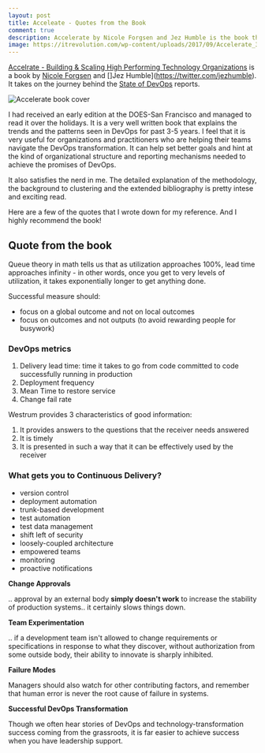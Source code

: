 ```yaml
---
layout: post
title: Acceleate - Quotes from the Book
comment: true
description: Accelerate by Nicole Forgsen and Jez Humble is the book that explains the science behind the State of DevOps reports. It's an amazing read and I highly recommend it for anyone trying to start out or fine-tuning their DevOps journey.  
image: https://itrevolution.com/wp-content/uploads/2017/09/Accelerate_3D-300x300.jpg
---
```


[Accelrate - Building & Scaling High Performing Technology Organizations](https://itrevolution.com/book/accelerate/) is a book by [Nicole Forgsen](https://twitter.com/nicolefv) and []Jez Humble](https://twitter.com/jezhumble). It takes on the journey behind the [State of DevOps](https://puppet.com/resources/whitepaper/state-of-devops-report) reports. 

![Accelerate book cover](https://itrevolution.com/wp-content/uploads/2017/09/Accelerate_3D-300x300.jpg)

I had received an early edition at the DOES-San Francisco and managed to read it over the holidays. It is a very well written book that explains the trends and the patterns seen in DevOps for past 3-5 years. I feel that it is very useful for organizations and practitioners who are helping their teams navigate the DevOps transformation. It can help set better goals and hint at the kind of organizational structure and reporting mechanisms needed to achieve the promises of DevOps.

It also satisfies the nerd in me. The detailed explanation of the methodology, the background to clustering and the extended bibliography is pretty intese and exciting read.

Here are a few of the quotes that I wrote down for my reference. And I highly recommend the book!

## Quote from the book

Queue theory in math tells us that as utilization approaches 100%, lead time approaches infinity - in other words, once you get to very levels of utilization, it takes exponentially longer to get anything done.

Successful measure should:

- focus on a global outcome and not on local outcomes
- focus on outcomes and not outputs (to avoid rewarding people for busywork)

### DevOps metrics

1. Delivery lead time: time it takes to go from code committed to code successfully running in production
2. Deployment frequency
3. Mean Time to restore service
4. Change fail rate

Westrum provides 3 characteristics of good information:

1. It provides answers to the questions that the receiver needs answered
2. It is timely
3. It is presented in such a way that it can be effectively used by the receiver

### What gets you to Continuous Delivery?

- version control
- deployment automation
- trunk-based development
- test automation
- test data management
- shift left of security
- loosely-coupled architecture
- empowered teams
- monitoring
- proactive notifications

__Change Approvals__

.. approval by an external body __simply doesn't work__ to increase the stability of production systems.. it certainly slows things down.

__Team Experimentation__

.. if a development team isn't allowed to change requirements or specifications in response to what they discover, without authorization from some outside body, their ability to innovate is sharply inhibited.

__Failure Modes__

Managers should also watch for other contributing factors, and remember that human error is never the root cause of failure in systems.

__Successful DevOps Transformation__

Though we often hear stories of DevOps and technology-transformation success coming from the grassroots, it is far easier to achieve success when you have leadership support.

